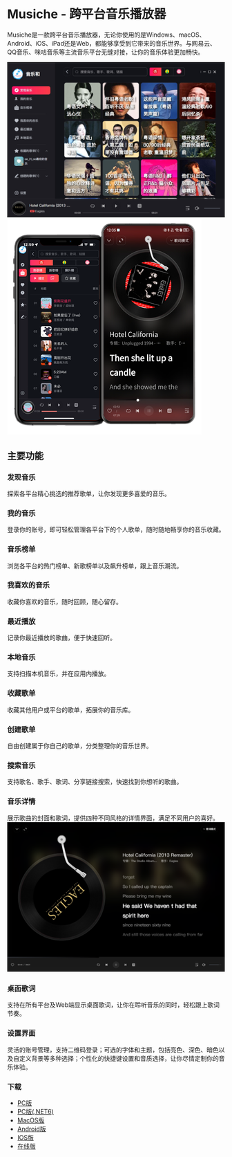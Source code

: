 # Musiche - 跨平台音乐播放器

Musiche是一款跨平台音乐播放器，无论你使用的是Windows、macOS、Android、iOS、iPad还是Web，都能够享受到它带来的音乐世界。与网易云、QQ音乐、咪咕音乐等主流音乐平台无缝对接，让你的音乐体验更加畅快。

![image](./images/windows.png)
![image](./images/mobile.png)

## 主要功能

### 发现音乐

探索各平台精心挑选的推荐歌单，让你发现更多喜爱的音乐。

### 我的音乐

登录你的账号，即可轻松管理各平台下的个人歌单，随时随地畅享你的音乐收藏。

### 音乐榜单

浏览各平台的热门榜单、新歌榜单以及飙升榜单，跟上音乐潮流。

### 我喜欢的音乐

收藏你喜欢的音乐，随时回顾，随心留存。

### 最近播放

记录你最近播放的歌曲，便于快速回听。

### 本地音乐

支持扫描本机音乐，并在应用内播放。

### 收藏歌单

收藏其他用户或平台的歌单，拓展你的音乐库。

### 创建歌单

自由创建属于你自己的歌单，分类整理你的音乐世界。

### 搜索音乐

支持歌名、歌手、歌词、分享链接搜索，快速找到你想听的歌曲。

### 音乐详情

展示歌曲的封面和歌词，提供四种不同风格的详情界面，满足不同用户的喜好。
![image](./images/detail.png)

### 桌面歌词

支持在所有平台及Web端显示桌面歌词，让你在聆听音乐的同时，轻松跟上歌词节奏。

### 设置界面

灵活的账号管理，支持二维码登录；可选的字体和主题，包括亮色、深色、暗色以及自定义背景等多种选择；个性化的快捷键设置和音质选择，让你尽情定制你的音乐体验。

### 下载

+ [PC版](https://hehang0.github.io/musiche/Musiche.exe)
+ [PC版(.NET6)](https://hehang0.github.io/musiche/Musiche.exe)
+ [MacOS版](https://hehang0.github.io/musiche/Musiche.dmg)
+ [Android版](https://hehang0.github.io/musiche/Musiche.apk)
+ [IOS版](https://hehang0.github.io/musiche/Musiche.ipa)
+ [在线版](https://hehang0.github.io/musiche/index.html)

